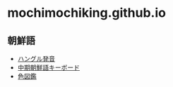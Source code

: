 # mochimochiking.github.io

## 朝鮮語
* [ハングル発音](hangeul.html)
* [中期朝鮮語キーボード](middleHangeulKeyboard.html)
* [色図鑑](color.html)
